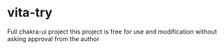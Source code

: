 # vita-try
Full chakra-ui project
this project is free for use and modification without asking approval from the author
